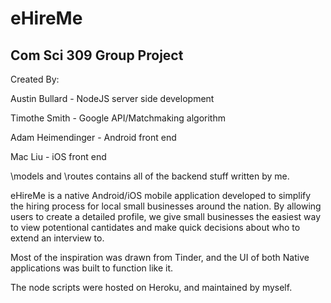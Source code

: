 # eHireMe
Com Sci 309 Group Project
-------------------------
Created By: 

Austin Bullard - NodeJS server side development

Timothe Smith - Google API/Matchmaking algorithm

Adam Heimendinger - Android front end

Mac Liu - iOS front end

\models and \routes contains all of the backend stuff written by me.

eHireMe is a native Android/iOS mobile application developed to simplify the
hiring process for local small businesses around the nation. By allowing
users to create a detailed profile, we give small businesses the easiest way
to view potentional cantidates and make quick decisions about who to extend an 
interview to.  

Most of the inspiration was drawn from Tinder, and the UI of both Native applications was built to function like it.

The node scripts were hosted on Heroku, and maintained by myself.
